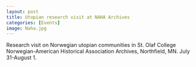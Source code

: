 ```yaml
---
layout: post
title: Utopian research visit at NAHA Archives
categories: [Events]
image: Naha.jpg
---
```

Research visit on Norwegian utopian communities in St. Olaf College Norwegian-American Historical Association Archives, Northfield, MN. July 31-August 1.
